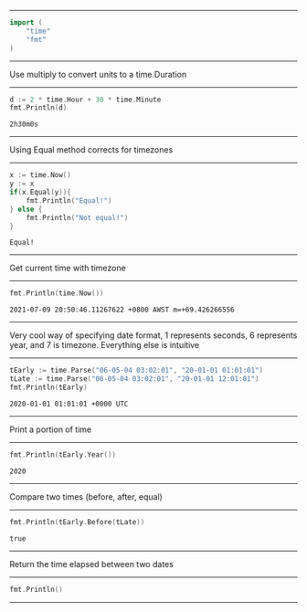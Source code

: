 
---
```go
import (
	"time"
	"fmt"
)
```
---

Use multiply to convert units to a time.Duration

---
```go
d := 2 * time.Hour + 30 * time.Minute
fmt.Println(d)
```
```output
2h30m0s
```
---

Using Equal method corrects for timezones

---
```go
x := time.Now()
y := x
if(x.Equal(y)){
	fmt.Println("Equal!")
} else { 
	fmt.Println("Not equal!")
}
```
```output
Equal!
```
---

Get current time with timezone

---
```go
fmt.Println(time.Now())
```
```output
2021-07-09 20:50:46.11267622 +0800 AWST m=+69.426266556
```
---

Very cool way of specifying date format, 1 represents seconds, 6 represents year, and 7 is timezone. Everything else is intuitive

---
```go
tEarly := time.Parse("06-05-04 03:02:01", "20-01-01 01:01:01")
tLate := time.Parse("06-05-04 03:02:01", "20-01-01 12:01:01")
fmt.Println(tEarly)
```
```output
2020-01-01 01:01:01 +0000 UTC
```
---

Print a portion of time

---
```go
fmt.Println(tEarly.Year())
```
```output
2020
```
---

Compare two times (before, after, equal)

---
```go
fmt.Println(tEarly.Before(tLate))
```
```output
true
```
---

Return the time elapsed between two dates

---
```go
fmt.Println()
```
---
